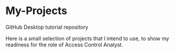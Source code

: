 # My-Projects
GitHub Desktop tutorial repository

Here is a small selection of projects that I intend to use, to show my readiness for the role of Access Control Analyst.

